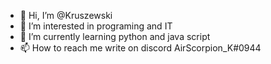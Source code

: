- 👋 Hi, I’m @Kruszewski
- 👀 I’m interested in programing and IT
- 🌱 I’m currently learning python and java script
- 📫 How to reach me write on discord AirScorpion_K#0944

<!---
Kruszewski/Kruszewski is a ✨ special ✨ repository because its `README.md` (this file) appears on your GitHub profile.
You can click the Preview link to take a look at your changes.
--->
